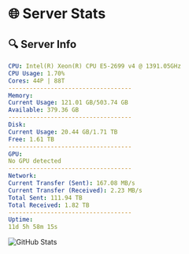 # 🌐 Server Stats
## 🔍 Server Info
```yaml
CPU: Intel(R) Xeon(R) CPU E5-2699 v4 @ 1391.05GHz
CPU Usage: 1.70%
Cores: 44P | 88T
-----------------------------------
Memory:
Current Usage: 121.01 GB/503.74 GB
Available: 379.36 GB
-----------------------------------
Disk:
Current Usage: 20.44 GB/1.71 TB
Free: 1.61 TB
-----------------------------------
GPU:
No GPU detected
-----------------------------------
Network:
Current Transfer (Sent): 167.08 MB/s
Current Transfer (Received): 2.23 MB/s
Total Sent: 111.94 TB
Total Received: 1.82 TB
-----------------------------------
Uptime:
11d 5h 58m 15s
```
![GitHub Stats](https://img.shields.io/badge/Updated-2025-02-19_04:41:33-blue)